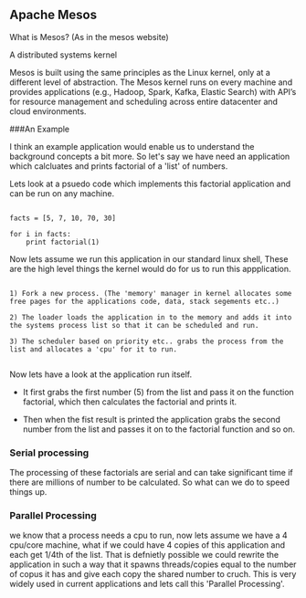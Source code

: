 ## Apache Mesos



What is Mesos? (As in the mesos website)

A distributed systems kernel

Mesos is built using the same principles as the Linux kernel, only at a different level of abstraction. The Mesos kernel runs on every machine and provides applications (e.g., Hadoop, Spark, Kafka, Elastic Search) with API’s for resource management and scheduling across entire datacenter and cloud environments.



###An Example

I think an example application would enable us to understand the background concepts a bit more. So let's say we have need an application which calcluates and prints factorial of a 'list' of numbers.


Lets look at a psuedo code which implements this factorial application and can be run on any machine.


```

facts = [5, 7, 10, 70, 30]

for i in facts:
    print factorial(1)

```

Now lets assume we run this application in our standard linux shell, These are the high level things the kernel would do for us to run this appplication.

```

1) Fork a new process. (The 'memory' manager in kernel allocates some free pages for the applications code, data, stack segements etc..)

2) The loader loads the application in to the memory and adds it into the systems process list so that it can be scheduled and run.

3) The scheduler based on priority etc.. grabs the process from the list and allocates a 'cpu' for it to run.


```

Now lets have a look at the application run itself. 

- It first grabs the first number (5) from the list and pass it on the function factorial, which then calculates the factorial and prints it.

- Then when the fist result is printed the application grabs the second number from the list and passes it on to the factorial function and so on.


### Serial processing

The processing of these factorials are serial and can take significant time if there are millions of number to be calculated. So what can we do to speed things up.

### Parallel Processing

 we know that a process needs a cpu to run, now lets assume we have a 4 cpu/core machine, what if we could have 4 copies of this application and each get 1/4th of the list. 
That is defnietly possible we could rewrite the application in such a way that it spawns threads/copies equal to the number of copus it has and give each copy the shared number to cruch. This is very widely used in current applications and lets call this 'Parallel Processing'.

 



